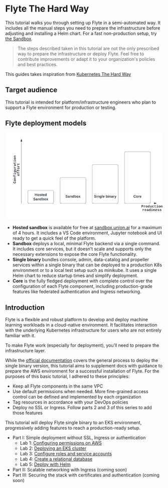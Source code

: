 # Flyte The Hard Way 
This tutorial walks you through setting up Flyte in a semi-automated way. It includes all the manual steps you need to prepare the infrastructure before adjusting and installing a Helm chart. For a fast non-production setup, try [the Sandbox](https://docs.flyte.org/en/latest/deployment/deployment/sandbox.html).

> The steps described taken in this tutorial are not the only prescribed way to prepare the infrastructure or deploy Flyte. Feel free to contribute improvements or adapt it to your organization's policies and best practices.        

This guides takes inspiration from [Kubernetes The Hard Way](https://github.com/kelseyhightower/kubernetes-the-hard-way)
## Target audience
This tutorial is intended for platform/infrastructure engineers who plan to support a Flyte environment for production or testing.
## Flyte deployment models

![](./docs/images/flyte-deployment-1.png)

- **Hosted sandbox** is available for free at [sandbox.union.ai](https://sandbox.union.ai) for a maximum of 4 hours. It includes a VS Code environment, Jupyter notebook and UI ready to get a quick feel of the platform.
- **Sandbox** deploys a local, minimal Flyte backend via a single command. It includes core services, but it doesn’t scale and supports only the necessary extensions to expose the core Flyte functionality.
- **Single binary** bundles console, admin, data-catalog and propeller services within a single binary that can be deployed to a production K8s environment or to a local test setup such as minikube. It uses a single Helm chart to reduce startup times and simplify deployment.
- **Core** is the fully fledged deployment with complete control over the configuration of each Flyte component, including production-grade features like federated authentication and Ingress networking.
 

## Introduction
Flyte is a flexible and robust platform to develop and deploy machine learning workloads in a cloud-native environment. It facilitates interaction with the underlying Kubernetes infrastructure for users who are not entirely familiar with it.

To make Flyte work (especially for deployment), you’ll need to prepare the infrastructure layer.   

While the [official documentation](https://docs.flyte.org/en/latest/deployment/deployment/cloud_simple.html) covers the general process to deploy the single binary version, this tutorial aims to supplement docs with guidance to prepare the AWS environment for a successful installation of Flyte.
For the purposes of this basic tutorial, I adhered to these principles:

- Keep all Flyte components in the same VPC
- Use default permissions when needed. More fine-grained access control can be defined and implemented by each organization
- Tag resources in accordance with your DevOps policies
- Deploy no SSL or Ingress. Follow parts 2 and 3 of this series to add those features 


This tutorial will deploy Flyte single binary to an EKS environment, progressively adding features to reach a production-ready setup.

- Part I: Simple deployment without SSL, Ingress or authentication
    - Lab 1: [Configuring permissions on AWS](./docs/01-eks-permissions.md)
    - Lab 2: [Deploying an EKS cluster](./docs/02-deploying-eks-cluster.md)
    - Lab 3: [Configure roles and service accounts](./docs/03-roles-service-accounts.md)
    - Lab 4: [Create a relational database](./docs/04-create-database.md)
    - Lab 5: [Deploy with Helm](./docs/05-deploy-with-helm.md) 
- Part II: Scalable networking with Ingress (coming soon)
- Part III: Securing the stack with certificates and authentication (coming soon)


